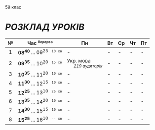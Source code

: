 5й клас

# *РОЗКЛАД УРОКІВ*

| № | Час <sup>`Перерва`</sup> | Пн | Вт | Ср | Чт | Пт |
|:---:|---|---|---|---|---|---|
| 1 | **08<sup>40</sup>** ... 09<sup>25</sup> <sup>` 10 хв`</sup> | - | - | - | - | - |
| 2 | **09<sup>35</sup>** ... 10<sup>20</sup> <sup>` 15 хв`</sup> | Укр. мова </br> *<sub>      219 аудиторія</sub>* | - | - | - | - |
| 3 | **10<sup>35</sup>** ... 11<sup>20</sup> <sup>` 10 хв`</sup> | - | - | - | - | - |
| 4 | **11<sup>30</sup>** ... 12<sup>15</sup> <sup>` 10 хв`</sup> | - | - | - | - | - |
| 5 | **12<sup>25</sup>** ... 13<sup>10</sup> <sup>` 25 хв`</sup> | - | - | - | - | - |
| 6 | **13<sup>35</sup>** ... 14<sup>20</sup> <sup>` 10 хв`</sup> | - | - | - | - | - |
| 7 | **14<sup>30</sup>** ... 15<sup>15</sup> <sup>` 10 хв`</sup> | - | - | - | - | - |
| 8 | **15<sup>25</sup>** ... 16<sup>10</sup> <sup>` -- хв`</sup> | - | - | - | - | - |
